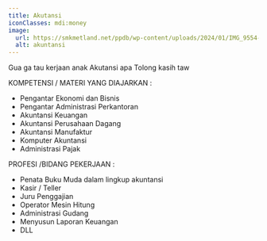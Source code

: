 ```yaml
---
title: Akutansi
iconClasses: mdi:money
image:
  url: https://smkmetland.net/ppdb/wp-content/uploads/2024/01/IMG_9554-1024x768.png
  alt: akuntansi
---
```


Gua ga tau kerjaan anak Akutansi apa
Tolong kasih taw

<div class="col">

KOMPETENSI / MATERI YANG DIAJARKAN :

- Pengantar Ekonomi dan Bisnis
- Pengantar Administrasi Perkantoran
- Akuntansi Keuangan
- Akuntansi Perusahaan Dagang
- Akuntansi Manufaktur
- Komputer Akuntansi
- Administrasi Pajak
</div>

<div class="col">

PROFESI /BIDANG PEKERJAAN :

- Penata Buku Muda dalam lingkup akuntansi
- Kasir / Teller
- Juru Penggajian
- Operator Mesin Hitung
- Administrasi Gudang
- Menyusun Laporan Keuangan
- DLL
</div>
